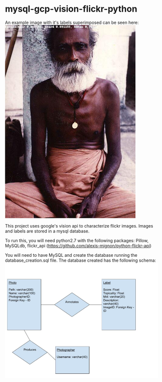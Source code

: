 # mysql-gcp-vision-flickr-python

An example image with it's labels superimposed can be seen here:
![Example image](sample-out.jpg?raw=true "Example image with label superimposed")

This project uses google's vision api to characterize flickr images.  Images and labels are stored in a mysql database.

To run this, you will need python2.7 with the following packages: Pillow, MySQLdb, flickr_api (https://github.com/alexis-mignon/python-flickr-api)

You will need to have MySQL and create the database running the database_creation.sql file.
The database created has the following schema: 
![Database Schema](database_schema.jpg?raw=true "Database Schema")




